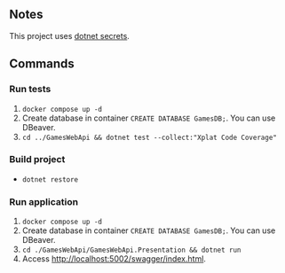 ## Notes
This project uses [dotnet secrets](https://learn.microsoft.com/en-us/aspnet/core/security/app-secrets?view=aspnetcore-6.0&tabs=windows).

## Commands

### Run tests
1. `docker compose up -d`
2. Create database in container `CREATE DATABASE GamesDB;`. You can use DBeaver.
3. `cd ../GamesWebApi && dotnet test --collect:"Xplat Code Coverage"`

### Build project

- `dotnet restore`

### Run application
1. `docker compose up -d`
2. Create database in container `CREATE DATABASE GamesDB;`. You can use DBeaver.
3. `cd ./GamesWebApi/GamesWebApi.Presentation && dotnet run`
4. Access [http://localhost:5002/swagger/index.html](http://localhost:5002/swagger/index.html).
